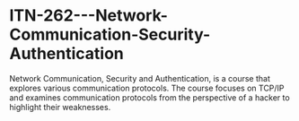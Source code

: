 # ITN-262---Network-Communication-Security-Authentication

Network Communication, Security and Authentication, is a course that explores various communication protocols. 
The course focuses on TCP/IP and examines communication protocols from the perspective of a hacker to highlight their weaknesses. 


